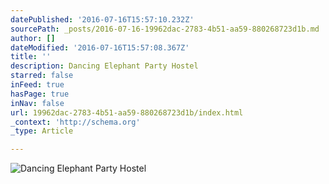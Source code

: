 ```yaml
---
datePublished: '2016-07-16T15:57:10.232Z'
sourcePath: _posts/2016-07-16-19962dac-2783-4b51-aa59-880268723d1b.md
author: []
dateModified: '2016-07-16T15:57:08.367Z'
title: ''
description: Dancing Elephant Party Hostel
starred: false
inFeed: true
hasPage: true
inNav: false
url: 19962dac-2783-4b51-aa59-880268723d1b/index.html
_context: 'http://schema.org'
_type: Article

---
```

![Dancing Elephant Party Hostel](https://the-grid-user-content.s3-us-west-2.amazonaws.com/d5c36988-6563-437d-afeb-75c4e5a4478f.jpg)